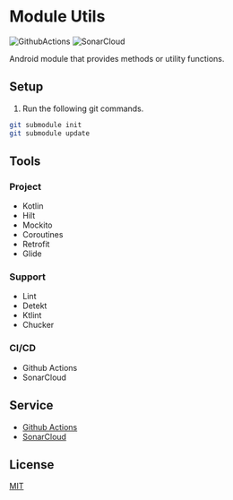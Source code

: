 # Module Utils

![GithubActions](https://github.com/hacybeyker/app-android-utils/actions/workflows/android_publish.yml/badge.svg?branch=master) ![SonarCloud](https://sonarcloud.io/api/project_badges/measure?project=app-android-utils&metric=alert_status)

Android module that provides methods or utility functions.

## Setup

1. Run the following git commands.

```bash
git submodule init
git submodule update
```

## Tools

### Project
- Kotlin
- Hilt
- Mockito
- Coroutines
- Retrofit
- Glide

### Support
- Lint
- Detekt
- Ktlint
- Chucker

### CI/CD
- Github Actions
- SonarCloud

## Service
- [Github Actions](https://github.com/Hacybeyker/app-android-utils/actions)
- [SonarCloud](https://sonarcloud.io/project/overview?id=app-android-utils)

## License
[MIT](https://choosealicense.com/licenses/mit/)